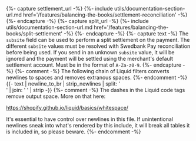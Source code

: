 {%- capture settlement_url -%}
    {%- include utils/documentation-section-url.md
        href='/features/balancing-the-books/settlement-reconciliation' -%}
{%- endcapture -%}
{%- capture split_url -%}
    {%- include utils/documentation-section-url.md
        href='/features/balancing-the-books/split-settlement' -%}
{%- endcapture -%}
{%- capture text -%}
The `subsite` field can be used to perform a split settlement on the payment.
The different `subsite` values must be resolved with Swedbank Pay reconciliation
before being used. If you send in an unknown `subsite` value, it will be ignored
and the payment will be settled using the merchant's default settlement account.
Must be in the format of `A-Za-z0-9`.
{%- endcapture -%}
{%- comment -%}
The following chain of Liquid filters converts newlines to spaces and removes
extranous spaces.
{%- endcomment -%}
{{- text | newline_to_br | strip_newlines | split: '<br />' | join: ' ' | strip -}}
{%- comment -%} The dashes in the Liquid code tags remove output space.
More on that here:

<https://shopify.github.io/liquid/basics/whitespace/>

It's essential to have control over newlines in this file. If unintentional
newlines sneak into what's rendered by this include, it will break all tables
it is included in, so please beware.
{%- endcomment -%}
